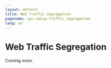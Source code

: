 ```yaml
---
layout: default
title: Web Traffic Segregation
pagename: spc-setup-traffic_segregation
lang: en
---
```


# Web Traffic Segregation

Coming soon.
